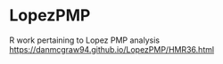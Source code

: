 # LopezPMP
R work pertaining to Lopez PMP analysis
https://danmcgraw94.github.io/LopezPMP/HMR36.html
